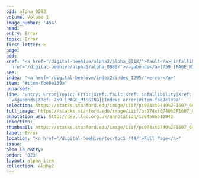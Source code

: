 ```yaml
---
pid: alpha_0292
volume: Volume 1
image_number: '454'
head: 
entry: Error
topic: Error
first_letter: E
page: 
add: 
xref: "<a href='/digital-beehive/alpha2/alpha_0318/'>fault</a>|infallibility|mistake|<a
  href='/digital-beehive/alpha5/alpha_0986/'>vagabonds</a>|759 [PAGE_MISSING]"
see: 
index: "<a href='/digital-beehive/index2/index_1295/'>error</a>"
item: "#item-fbe8e139a"
unparsed: 
line: 'Entry: Error|Topic: Error|Xref: fault|Xref: infallibility|Xref: mistake|Xref:
  vagabonds|XRef: 759 [PAGE_MISSING]|Index: error|#item-fbe8e139a'
selection: https://stacks.stanford.edu/image/iiif/ps974xt6740%2F1607_0453/753,2250,2965,609/full/0/default.jpg
full_image: https://stacks.stanford.edu/image/iiif/ps974xt6740%2F1607_0453/full/full/0/default.jpg
annotation_uri: http://dev.llgc.org.uk/annotation/1564585512942
insertion: 
thumbnail: https://stacks.stanford.edu/image/iiif/ps974xt6740%2F1607_0453/753,2250,600,180/250,/0/default.jpg
label: Error
location: "<a href='/digital-beehive/toc/toc1_444/'>Full Page</a>"
issue: 
also_in_entry: 
order: '023'
layout: alpha_item
collection: alpha2
---
```

